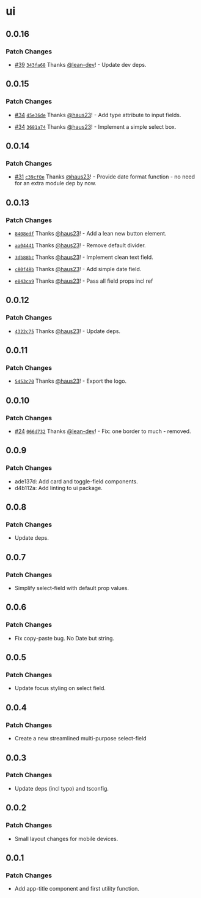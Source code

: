 # ui

## 0.0.16

### Patch Changes

- [#39](https://github.com/haus23/runde.tips/pull/39) [`343fa68`](https://github.com/haus23/runde.tips/commit/343fa6829fe9c81149fa269fc222da07d751f542) Thanks [@lean-dev](https://github.com/lean-dev)! - Update dev deps.

## 0.0.15

### Patch Changes

- [#34](https://github.com/haus23/runde.tips/pull/34) [`45e36de`](https://github.com/haus23/runde.tips/commit/45e36deae741040d8dfe1d2ca77ddecbf16e9eaf) Thanks [@haus23](https://github.com/haus23)! - Add type attribute to input fields.

- [#34](https://github.com/haus23/runde.tips/pull/34) [`3681a74`](https://github.com/haus23/runde.tips/commit/3681a746f8413ace83cdfa23e6c67a7293294f4f) Thanks [@haus23](https://github.com/haus23)! - Implement a simple select box.

## 0.0.14

### Patch Changes

- [#31](https://github.com/haus23/runde.tips/pull/31) [`c39cf0e`](https://github.com/haus23/runde.tips/commit/c39cf0ee3651a2218fc63ca02e88613c2dd787bf) Thanks [@haus23](https://github.com/haus23)! - Provide date format function - no need for an extra module dep by now.

## 0.0.13

### Patch Changes

- [`8408edf`](https://github.com/haus23/runde.tips/commit/8408edfad1ec0519d876d94e69fd98a0d16be6d5) Thanks [@haus23](https://github.com/haus23)! - Add a lean new button element.

- [`aa04441`](https://github.com/haus23/runde.tips/commit/aa044413ce2131df7fb88a6a5b0b205cece651b6) Thanks [@haus23](https://github.com/haus23)! - Remove default divider.

- [`3db88bc`](https://github.com/haus23/runde.tips/commit/3db88bc5d2e3f1fc7fdcf8bb6518bb1be9bbd88b) Thanks [@haus23](https://github.com/haus23)! - Implement clean text field.

- [`c80f48b`](https://github.com/haus23/runde.tips/commit/c80f48bc80edc4ecc595c8ade243513acd685bfb) Thanks [@haus23](https://github.com/haus23)! - Add simple date field.

- [`e843ca9`](https://github.com/haus23/runde.tips/commit/e843ca9a12810cc7bbc9bc33de9638993d3dbcef) Thanks [@haus23](https://github.com/haus23)! - Pass all field props incl ref

## 0.0.12

### Patch Changes

- [`4322c75`](https://github.com/haus23/runde.tips/commit/4322c7592485edff7f0f8df6e4d3f330a20d5c18) Thanks [@haus23](https://github.com/haus23)! - Update deps.

## 0.0.11

### Patch Changes

- [`5453c70`](https://github.com/haus23/runde.tips/commit/5453c70c7a3d129d0383cc0a15ca52e1bf1f9b99) Thanks [@haus23](https://github.com/haus23)! - Export the logo.

## 0.0.10

### Patch Changes

- [#24](https://github.com/haus23/runde.tips/pull/24) [`066d732`](https://github.com/haus23/runde.tips/commit/066d732167d04371e4d400d5aa97a545a9636ac7) Thanks [@lean-dev](https://github.com/lean-dev)! - Fix: one border to much - removed.

## 0.0.9

### Patch Changes

- ade137d: Add card and toggle-field components.
- d4b112a: Add linting to ui package.

## 0.0.8

### Patch Changes

- Update deps.

## 0.0.7

### Patch Changes

- Simplify select-field with default prop values.

## 0.0.6

### Patch Changes

- Fix copy-paste bug. No Date but string.

## 0.0.5

### Patch Changes

- Update focus styling on select field.

## 0.0.4

### Patch Changes

- Create a new streamlined multi-purpose select-field

## 0.0.3

### Patch Changes

- Update deps (incl typo) and tsconfig.

## 0.0.2

### Patch Changes

- Small layout changes for mobile devices.

## 0.0.1

### Patch Changes

- Add app-title component and first utility function.
